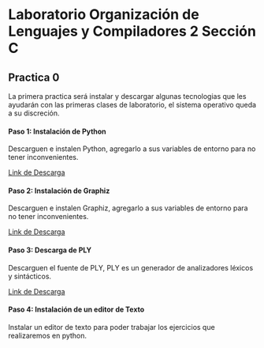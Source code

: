 # Laboratorio Organización de Lenguajes y Compiladores 2 Sección C
## Practica 0

La primera practica será instalar y descargar algunas tecnologias que les ayudarán con las primeras clases de laboratorio, el sistema operativo queda a su discreción.

#### Paso 1: Instalación de Python
Descarguen e instalen Python, agregarlo a sus variables de entorno para no tener inconvenientes.

[Link de Descarga](https://www.python.org/downloads/)

#### Paso 2: Instalación de Graphiz
Descarguen e instalen Graphiz, agregarlo a sus variables de entorno para no tener inconvenientes.

[Link de Descarga](https://graphviz.org/download/)

#### Paso 3: Descarga de PLY
Descarguen el fuente de PLY, PLY es un generador de analizadores léxicos y sintácticos.

[Link de Descarga](https://www.dabeaz.com/ply/)

#### Paso 4: Instalación de un editor de Texto

Instalar un editor de texto para poder trabajar los ejercicios que realizaremos en python.